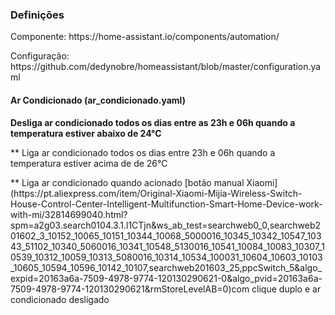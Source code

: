 <h3> Definições </h3>

<p> Componente: https://home-assistant.io/components/automation/  </p> 
<p> Configuração: https://github.com/dedynobre/homeassistant/blob/master/configuration.yaml </p>

<h4> Ar Condicionado (ar_condicionado.yaml) </h4>
  <p><b>Desliga ar condicionado todos os dias entre as 23h e 06h quando a temperatura estiver abaixo de 24°C </b></p>
  <p> ** Liga ar condicionado todos os dias entre 23h e 06h quando a temperatura estiver acima de de 26°C</p>
  <p> ** Liga ar condicionado quando acionado [botão manual Xiaomi](https://pt.aliexpress.com/item/Original-Xiaomi-Mijia-Wireless-Switch-House-Control-Center-Intelligent-Multifunction-Smart-Home-Device-work-with-mi/32814699040.html?spm=a2g03.search0104.3.1.l1CTjn&ws_ab_test=searchweb0_0,searchweb201602_3_10152_10065_10151_10344_10068_5000016_10345_10342_10547_10343_51102_10340_5060016_10341_10548_5130016_10541_10084_10083_10307_10539_10312_10059_10313_5080016_10314_10534_100031_10604_10603_10103_10605_10594_10596_10142_10107,searchweb201603_25,ppcSwitch_5&algo_expid=20163a6a-7509-4978-9774-120130290621-0&algo_pvid=20163a6a-7509-4978-9774-120130290621&rmStoreLevelAB=0)com clique duplo e ar condicionado desligado</p>
